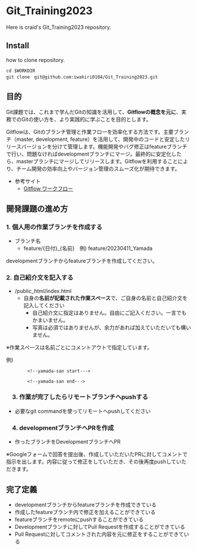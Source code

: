 
# **Git_Training2023**
Here is craid's Git_Training2023 repository.

## **Install**
how to clone repository.
```
cd $WORKDIR
git clone　git@github.com:iwakiri0104/Git_Training2023.git
```

## **目的**
Git課題では、これまで学んだGitの知識を活用して、**Gitflowの概念を元に**、実務でのGitの使い方を、より実践的に学ぶことを目的とします。

Gitflowは、Gitのブランチ管理と作業フローを効率化する方法です。主要ブランチ（master, development, feature）を活用して、開発中のコードと安定したリリースバージョンを分けて管理します。機能開発やバグ修正はfeatureブランチで行い、問題なければdevelopmentブランチにマージ。最終的に安定化したら、masterブランチにマージしてリリースします。Gitflowを利用することにより、チーム開発の効率向上やバージョン管理のスムーズ化が期待できます。


- 参考サイト
    - [Gitflow ワークフロー](https://www.atlassian.com/ja/git/tutorials/comparing-workflows/gitflow-workflow)

## **開発課題の進め方**
### 1. 個人用の作業ブランチを作成する

- ブランチ名
    - feature/{日付}_{名前}　例) feature/20230411_Yamada

developmentブランチからfeatureブランチを作成してください。
  　
  
### 2. 自己紹介文を記入する
- /public_html/index.html
  - 自身の**名前が記載された作業スペース**で、ご自身の名前と自己紹介文を記入してください
    - 自己紹介文に指定はありません。自由にご記入ください。一言でもかまいません。
    - 写真は必須ではありませんが、余力があれば加えていただいても構いません。


※作業スペースは名前ごとにコメントアウトで指定しています。

例)
```
        <!--yamada-san start--->

        <!--yamada-san end--->
```


### 　3. 作業が完了したらリモートブランチへpushする
- 必要なgit commandを使ってリモートへpushしてください

### 　4. developmentブランチへPRを作成
- 作ったブランチをDevelopmentブランチへPR

※Googleフォームで回答を提出後、作成していただいたPRに対してコメントで指示を出します。内容に従って修正をしていただき、その後再度pushしていただきます。


## **完了定義**
- developmentブランチからfeatureブランチを作成できている
- 作成したfeatureブランチ内で修正を加えることができている
- featureブランチをremoteにpushすることができている
- Developmentブランチに対してPull Requestを作成することができている
- Pull Requestに対してコメントされた内容を元に修正をすることができている
